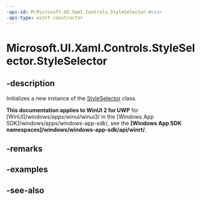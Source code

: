 ```yaml
---
-api-id: M:Microsoft.UI.Xaml.Controls.StyleSelector.#ctor
-api-type: winrt constructor
---
```


<!-- Method syntax
public StyleSelector()
-->

# Microsoft.UI.Xaml.Controls.StyleSelector.StyleSelector

## -description
Initializes a new instance of the [StyleSelector](styleselector.md) class.

**This documentation applies to WinUI 2 for UWP** for [WinUI]/windows/apps/winui/winui3/ in the [Windows App SDK]/windows/apps/windows-app-sdk/, see the **[Windows App SDK namespaces]/windows/windows-app-sdk/api/winrt/**.

## -remarks

## -examples

## -see-also
